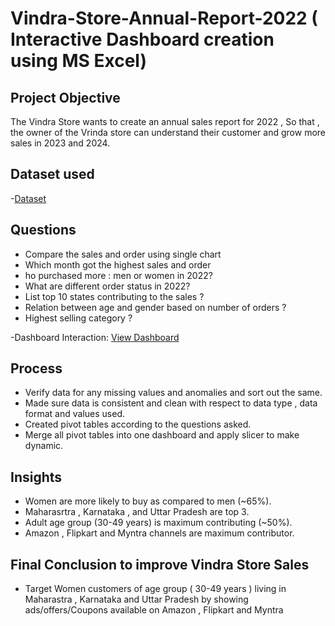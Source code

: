 # Vindra-Store-Annual-Report-2022 ( Interactive Dashboard creation using MS Excel)
## Project Objective 
The Vindra Store wants to create an annual sales report for 2022 , So that , the owner of the Vrinda store can understand their customer and grow more sales in 2023 and 2024.
## Dataset used 
-<a href="https://github.com/SagarRathore1/Vindra-Store-Annual-Report-2022/blob/main/Book1.xlsx">Dataset</a>
## Questions
- Compare the sales and order using single chart
- Which month got the highest sales and order
- ho purchased more : men or women in 2022?
- What are different order status in 2022?
- List top 10 states contributing to the sales ?
- Relation between age and gender based on number of orders ?
- Highest selling category ? 

-Dashboard Interaction: <a href="https://github.com/SagarRathore1/Vindra-Store-Annual-Report-2022/blob/main/dashboard%20image.png">View Dashboard</a>

## Process
- Verify data for any missing values and anomalies and sort out the same.
- Made sure data is consistent and clean with respect to data type , data format and values used.
- Created pivot tables according to the questions asked.
- Merge all pivot tables into one dashboard and apply slicer to make dynamic.

## Insights 
- Women are more likely to buy as compared to men (~65%).
- Maharasrtra , Karnataka , and Uttar Pradesh are top 3.
- Adult age group (30-49 years) is maximum contributing (~50%).
- Amazon , Flipkart and Myntra channels are maximum contributor.

## Final Conclusion to improve Vindra Store Sales 
- Target Women customers of age group ( 30-49 years ) living in Maharastra , Karnataka and Uttar Pradesh by showing ads/offers/Coupons available on Amazon , Flipkart and Myntra 
  
